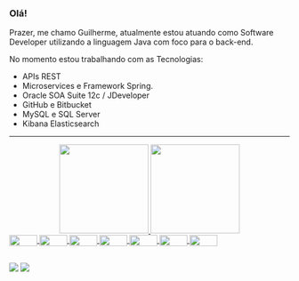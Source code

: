### Olá!

Prazer, me chamo Guilherme, atualmente estou atuando como Software Developer utilizando a linguagem Java com foco para o back-end.

No momento estou trabalhando com as Tecnologias:

- APIs REST
- Microservices e Framework Spring.
- Oracle SOA Suite 12c / JDeveloper
- GitHub e Bitbucket
- MySQL e SQL Server
- Kibana Elasticsearch
<hr>


<div align="center">
  <a href="https://github.com/xGuiilherme">
  <img height="160em" src="https://github-readme-stats.vercel.app/api?username=xGuiilherme&show_icons=true&theme=gotham&include_all_commits=true&count_private=true"/>
  <img height="160em" src="https://github-readme-stats.vercel.app/api/top-langs/?username=xGuiilherme&layout=compact&langs_count=7&theme=gotham"/>
</div>
  
  <div style="display: inline_block">
  <img align="center" alt="" height="20" width="50" src="https://img.shields.io/badge/Java-ED8B00?style=for-the-badge&logo=java&logoColor=white" />
  <img align="center" alt="" height="20" width="50" src="https://img.shields.io/badge/Spring-6DB33F?style=for-the-badge&logo=spring&logoColor=white" />
  <img align="center" alt="" height="20" width="50" src="https://img.shields.io/badge/Postman-FF6C37?style=for-the-badge&logo=Postman&logoColor=white" />
  <img align="center" alt="" height="20" width="50" src="https://img.shields.io/badge/MySQL-005C84?style=for-the-badge&logo=mysql&logoColor=white" />
  <img align="center" alt="" height="20" width="50" src="https://img.shields.io/badge/Oracle-F80000?style=for-the-badge&logo=oracle&logoColor=black" />
  <img align="center" alt="" height="20" width="50" src="https://img.shields.io/badge/Linux-FCC624?style=for-the-badge&logo=linux&logoColor=black" />
  <img align="center" alt="" height="20" width="50" src="https://img.shields.io/badge/GitHub-100000?style=for-the-badge&logo=github&logoColor=white" />
  
  ##
  
<div>
   <a href="https://discord.gg/" target="_blank"><img src="https://img.shields.io/badge/Discord-7289DA?style=for-the-badge&logo=discord&logoColor=white" target="_blank"></a> 
  <a href="https://www.linkedin.com/in/guilhermeh-" target="_blank"><img src="https://img.shields.io/badge/-LinkedIn-%230077B5?style=for-the-badge&logo=linkedin&logoColor=white" target="_blank"></a> 
</div>
